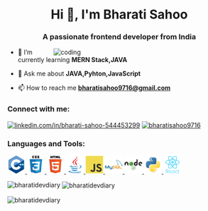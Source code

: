 <h1 align="center">Hi 👋, I'm Bharati Sahoo</h1>
<h3 align="center">A passionate frontend developer from India</h3>

<img align="right" alt="coding" width="400px" src="https://media.tenor.com/IF2JdxzmyN4AAAAj/coding-girl.gif">

- 🌱 I’m currently learning **MERN Stack,JAVA**

- 💬 Ask me about **JAVA,Pyhton,JavaScript**

- 📫 How to reach me **bharatisahoo9716@gmail.com**

<h3 align="left">Connect with me:</h3>
<p align="left">
<a href="https://linkedin.com/in/linkedin.com/in/bharati-sahoo-544453299" target="blank"><img align="center" src="https://raw.githubusercontent.com/rahuldkjain/github-profile-readme-generator/master/src/images/icons/Social/linked-in-alt.svg" alt="linkedin.com/in/bharati-sahoo-544453299" height="30" width="40" /></a>
<a href="https://www.hackerearth.com/bharatisahoo9716" target="blank"><img align="center" src="https://raw.githubusercontent.com/rahuldkjain/github-profile-readme-generator/master/src/images/icons/Social/hackerearth.svg" alt="bharatisahoo9716" height="30" width="40" /></a>
</p>

<h3 align="left">Languages and Tools:</h3>
<p align="left"> <a href="https://www.w3schools.com/cpp/" target="_blank" rel="noreferrer"> <img src="https://raw.githubusercontent.com/devicons/devicon/master/icons/cplusplus/cplusplus-original.svg" alt="cplusplus" width="40" height="40"/> </a> <a href="https://www.w3schools.com/css/" target="_blank" rel="noreferrer"> <img src="https://raw.githubusercontent.com/devicons/devicon/master/icons/css3/css3-original-wordmark.svg" alt="css3" width="40" height="40"/> </a> <a href="https://www.w3.org/html/" target="_blank" rel="noreferrer"> <img src="https://raw.githubusercontent.com/devicons/devicon/master/icons/html5/html5-original-wordmark.svg" alt="html5" width="40" height="40"/> </a> <a href="https://www.java.com" target="_blank" rel="noreferrer"> <img src="https://raw.githubusercontent.com/devicons/devicon/master/icons/java/java-original.svg" alt="java" width="40" height="40"/> </a> <a href="https://developer.mozilla.org/en-US/docs/Web/JavaScript" target="_blank" rel="noreferrer"> <img src="https://raw.githubusercontent.com/devicons/devicon/master/icons/javascript/javascript-original.svg" alt="javascript" width="40" height="40"/> </a> <a href="https://www.mysql.com/" target="_blank" rel="noreferrer"> <img src="https://raw.githubusercontent.com/devicons/devicon/master/icons/mysql/mysql-original-wordmark.svg" alt="mysql" width="40" height="40"/> </a> <a href="https://nodejs.org" target="_blank" rel="noreferrer"> <img src="https://raw.githubusercontent.com/devicons/devicon/master/icons/nodejs/nodejs-original-wordmark.svg" alt="nodejs" width="40" height="40"/> </a> <a href="https://www.python.org" target="_blank" rel="noreferrer"> <img src="https://raw.githubusercontent.com/devicons/devicon/master/icons/python/python-original.svg" alt="python" width="40" height="40"/> </a> <a href="https://reactjs.org/" target="_blank" rel="noreferrer"> <img src="https://raw.githubusercontent.com/devicons/devicon/master/icons/react/react-original-wordmark.svg" alt="react" width="40" height="40"/> </a> </p>

<p><img align="left" src="https://github-readme-stats.vercel.app/api/top-langs?username=bharatidevdiary&show_icons=true&locale=en&layout=compact" alt="bharatidevdiary" /></p>

<p>&nbsp;<img align="center" src="https://github-readme-stats.vercel.app/api?username=bharatidevdiary&show_icons=true&locale=en" alt="bharatidevdiary" /></p>

<p><img align="center" src="https://github-readme-streak-stats.herokuapp.com/?user=bharatidevdiary&" alt="bharatidevdiary" /></p>
